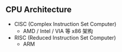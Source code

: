 

## CPU Architecture
- CISC (Complex Instruction Set Computer)
  - AMD / Intel / VIA 等 x86 架构
- RISC (Reduced Instruction Set Computer)
  - ARM